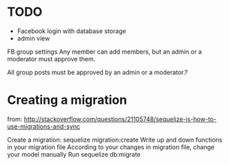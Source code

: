 TODO
====
- Facebook login with database storage
- admin view



FB group settings
Any member can add members, but an admin or a moderator must approve them.


All group posts must be approved by an admin or a moderator.?


Creating a migration
===
from:
http://stackoverflow.com/questions/21105748/sequelize-js-how-to-use-migrations-and-sync

Create a migration: sequelize migration:create
Write up and down functions in your migration file
According to your changes in migration file, change your model manually
Run sequelize db:migrate